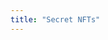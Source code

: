 ```yaml
---
title: "Secret NFTs"
---
```


<hero-mixed-cms section="secretNfts" />
<content-navigator-cms section="secretNfts" />
